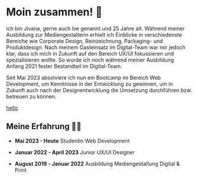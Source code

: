 # Moin zusammen! :wave:

ich bin Jivana, gerne auch Ive genannt und 25 Jahre alt. Während meiner Ausbildung zur Mediengestalterin erhielt ich Einblicke in verschiedenste Bereiche wie Corporate Design, Reinzeichnung, Packaging- und Produktdesign. Nach meinem Gasteinsatz im Digital-Team war mir jedoch klar, dass ich mich in Zukunft auf den Bereich UX/UI fokussieren und spezialisieren wollte. So wurde ich noch während meiner Ausbildung Anfang 2021 fester Bestandteil im Digital-Team. 

Seit Mai 2023 absolviere ich nun ein Bootcamp im Bereich Web Development, um Kenntnisse in der Entwicklung zu gewinnen, um in Zukunft auch nach der Designentwicklung die Umsetzung durchführen bzw. betreuen zu können.

[hello](https://images.unsplash.com/photo-1520453803296-c39eabe2dab4?ixlib=rb-4.0.3&ixid=MnwxMjA3fDB8MHxwaG90by1wYWdlfHx8fGVufDB8fHx8&auto=format&fit=crop&w=1650&q=80)

## Meine Erfahrung :woman_technologist:

- **Mai 2023 - Heute**
Studentin Web Development

- **Januar 2022 - April 2023**
Junior UX/UI Designer

- **August 2019 - Januar 2022**
Ausbildung Mediengestaltung Digital & Print
